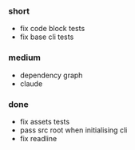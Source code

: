 ### short

- fix code block tests
- fix base cli tests

### medium

- dependency graph
- claude

### done

- fix assets tests
- pass src root when initialising cli
- fix readline

